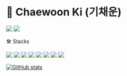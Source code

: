 # 🧸 Chaewoon Ki (기채운)
<img src="https://img.shields.io/badge/befilledwith@kaist.ac.kr-005FF9?style=flat-square&logo=maildotru&logoColor=white"/> <img src="https://img.shields.io/badge/cwkhee03@gmail.com-EA4335?style=flat-square&logo=gmail&logoColor=white"/>


🛠️ Stacks

<img src="https://img.shields.io/badge/Python-3766AB?style=flat-square&logo=Python&logoColor=white"/> <img src="https://img.shields.io/badge/Java-007396?style=flat-square&logo=Java&logoColor=white"/> <img src="https://img.shields.io/badge/JavaScript-F7DF1E?style=flat-square&logo=JavaScript&logoColor=white"/> <img src="https://img.shields.io/badge/C-A8B9CC?style=flat-square&logo=C&logoColor=white"/> <img src="https://img.shields.io/badge/C++-00599C?style=flat-square&logo=C++&logoColor=white"/> <img src="https://img.shields.io/badge/Android-34A853?style=flat-square&logo=android&logoColor=white"/> <img src="https://img.shields.io/badge/MySQL-4479A1?style=flat-square&logo=MySQL&logoColor=white"/> <img src="https://img.shields.io/badge/TensorFlow-FF6F00?style=flat-square&logo=TensorFlow&logoColor=white"/> 


[![GitHub stats](https://github-readme-stats.vercel.app/api?username=71c1nw00n&include_all_commits=true&theme=nord&hide_border=true&count_private=true)](https://github.com/jiholee0/github-readme-stats)


